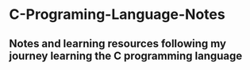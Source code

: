 # C-Programing-Language-Notes

## Notes and learning resources following my journey learning the C programming language
